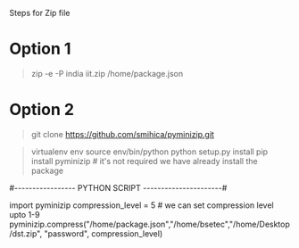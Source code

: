 Steps for Zip file



# Option 1
> zip -e -P india iit.zip /home/package.json


# Option 2

> git clone https://github.com/smihica/pyminizip.git

> virtualenv env
> source env/bin/python
> python setup.py install
> pip install pyminizip		# it's not required we have already install the package

#----------------- PYTHON SCRIPT ----------------------#

import pyminizip
compression_level = 5  # we can set compression level upto 1-9
pyminizip.compress("/home/package.json","/home/bsetec","/home/Desktop/dst.zip", "password", compression_level)




